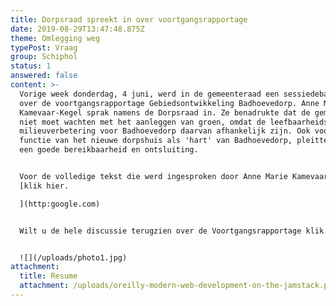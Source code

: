 ```yaml
---
title: Dorpsraad spreekt in over voortgangsrapportage
date: 2019-08-29T13:47:48.875Z
theme: Omlegging weg
typePost: Vraag
group: Schiphol
status: 1
answered: false
content: >-
  Vorige week donderdag, 4 juni, werd in de gemeenteraad een sessiedebat gevoerd
  over de voortgangsrapportage Gebiedsontwikkeling Badhoevedorp. Anne Marie
  Kamevaar-Kegel sprak namens de Dorpsraad in. Ze benadrukte dat de gemeente
  niet moet wachten met het aanleggen van groen, omdat de leefbaarheids- en
  milieuverbetering voor Badhoevedorp daarvan afhankelijk zijn. Ook voor de
  functie van het nieuwe dorpshuis als 'hart' van Badhoevedorp, pleitte zij voor
  een goede bereikbaarheid en ontsluiting.


  Voor de volledige tekst die werd ingesproken door Anne Marie Kamevaar-Kegel
  [klik hier.

  ](http:google.com)


  Wilt u de hele discussie terugzien over de Voortgangsrapportage klik hier.


  ![](/uploads/photo1.jpg)
attachment:
  title: Resume
  attachment: /uploads/oreilly-modern-web-development-on-the-jamstack.pdf
---
```


